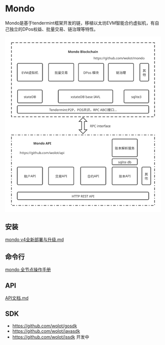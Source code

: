 # Mondo
Mondo是基于tendermint框架开发的链，移植以太坊EVM智能合约虚拟机，有自己独立的DPos权益、批量交易、链治理等特性。

![banner](statics/mondo-architecture.svg)

## 安装
[mondo v4全新部署与升级.md](https://github.com/wolot/mondo/blob/master/mondo%20v4%E5%85%A8%E6%96%B0%E9%83%A8%E7%BD%B2%E4%B8%8E%E5%8D%87%E7%BA%A7.md)

## 命令行
[mondo 全节点操作手册](https://github.com/wolot/mondo/blob/master/%E5%91%BD%E4%BB%A4%E8%A1%8C.md)

## API
[API文档.md](https://github.com/wolot/api/blob/master/docs.md)

## SDK
- https://github.com/wolot/gosdk
- https://github.com/wolot/javasdk
- https://github.com/wolot/jssdk 开发中